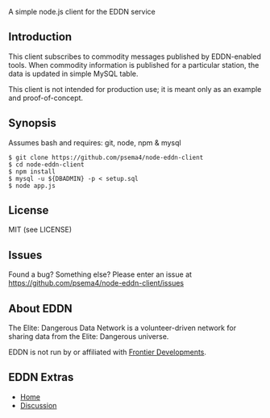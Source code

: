 A simple node.js client for the EDDN service

## Introduction

This client subscribes to commodity messages published by EDDN-enabled tools. When commodity information is published for a particular station, the data is updated in simple MySQL table.

This client is not intended for production use; it is meant only as an example and proof-of-concept.

## Synopsis

Assumes bash and requires: git, node, npm & mysql

    $ git clone https://github.com/psema4/node-eddn-client
    $ cd node-eddn-client
    $ npm install
    $ mysql -u ${DBADMIN} -p < setup.sql
    $ node app.js

## License

MIT (see LICENSE)

## Issues

Found a bug? Something else? Please enter an issue at https://github.com/psema4/node-eddn-client/issues

## About EDDN
The Elite: Dangerous Data Network is a volunteer-driven network for sharing data from the Elite: Dangerous universe.

EDDN is not run by or affiliated with [Frontier Developments](http://www.frontier.co.uk/).

## EDDN Extras

* [Home](https://github.com/jamesremuscat/EDDN/wiki)
* [Discussion](https://forums.frontier.co.uk/showthread.php?t=57986)

